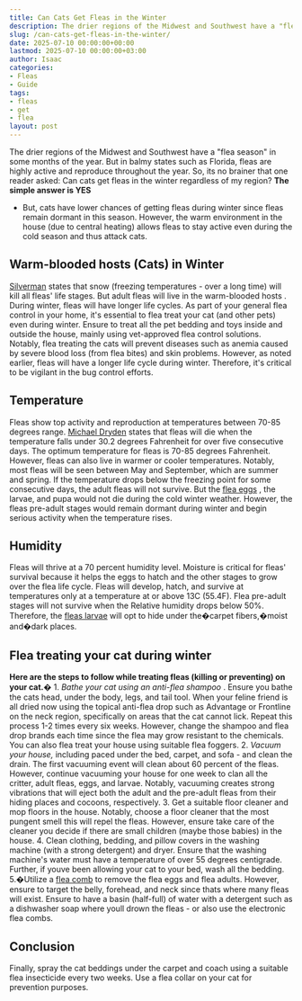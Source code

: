 ```yaml
---
title: Can Cats Get Fleas in the Winter
description: The drier regions of the Midwest and Southwest have a "flea season" in some months of the year. But in balmy states such as Florida, fleas are highly active...
slug: /can-cats-get-fleas-in-the-winter/
date: 2025-07-10 00:00:00+00:00
lastmod: 2025-07-10 00:00:00+03:00
author: Isaac
categories:
- Fleas
- Guide
tags:
- fleas
- get
- flea
layout: post
---
```

The drier regions of the Midwest and Southwest have a "flea season" in some months of the year. But in balmy states such as Florida, fleas are highly active and reproduce throughout the year.
So, its no brainer that one reader asked: Can cats get fleas in the winter regardless of my region?
**The simple answer is YES**
- But, cats have lower chances of getting fleas during winter since fleas remain dormant in this season. However, the warm environment in the house (due to central heating) allows
fleas to stay
active even during the cold season and thus attack cats.

## Warm-blooded hosts (Cats) in Winter
[Silverman](http://www4.ncsu.edu/~jsilver/Silverman%20et%20al%202581.pdf)
states that snow (freezing temperatures - over a long time) will kill all fleas' life stages. But adult
fleas will live in the warm-blooded hosts
. During winter, fleas will have longer life cycles.
As part of your general flea control in your home, it's essential to flea treat your cat (and other pets) even during winter. Ensure to treat all the pet bedding and toys inside and outside the house, mainly using vet-approved flea control solutions.
Notably, flea treating the cats will prevent diseases such as anemia caused by severe blood loss (from flea bites) and skin problems. However, as noted earlier, fleas will have a longer life cycle during winter. Therefore, it's critical to be vigilant in the bug control efforts.
## Temperature
Fleas show top activity
and reproduction at temperatures between 70-85 degrees range.
[Michael Dryden](http://citeseerx.ist.psu.edu/viewdoc/download?doi=10.1.1.621.743&rep=rep1&type=pdf)
states that fleas will die when the temperature falls under 30.2 degrees Fahrenheit for over five consecutive days.
The optimum temperature for fleas is 70-85 degrees Fahrenheit. However, fleas can also live in warmer or cooler temperatures. Notably, most fleas will be seen between May and September, which are summer and spring.
If the temperature drops below the freezing point for some consecutive days, the adult fleas will not survive. But the
[flea eggs](https://pestpolicy.com/how-to-kill-flea-eggs/)
, the larvae, and pupa would not die during the cold winter weather. However, the fleas pre-adult stages would remain dormant during winter and begin serious activity when the temperature rises.
## Humidity
Fleas will thrive at a 70 percent humidity level. Moisture is critical for fleas' survival because it helps the eggs to hatch and the other stages to grow over the flea life cycle. Fleas will develop, hatch, and survive at temperatures only at a temperature at or above 13C (55.4F).
Flea pre-adult stages will not survive when the Relative humidity drops below 50%. Therefore, the
[fleas larvae](https://pestpolicy.com/what-do-flea-larvae-look-like/)
will opt to hide under the�carpet fibers,�moist and�dark places.
## **Flea treating your cat during winter**
**Here are the steps to follow while treating fleas (killing or preventing) on your cat.�**
1.
*Bathe your cat using an anti-flea shampoo*
. Ensure you bathe the cats head, under the body, legs, and tail tool. When your feline friend is all dried  now using the topical anti-flea drop such as Advantage or Frontline on the neck region, specifically on areas that the cat cannot lick.
Repeat this process 1-2 times every six weeks. However, change the shampoo and flea drop brands each time since the flea may grow resistant to the chemicals. You can also flea treat your house using suitable flea foggers.
2.
*Vacuum your house,*
including paced under the bed, carpet, and sofa - and clean the drain. The first
vacuuming event will clean
about 60 percent of the fleas. However, continue vacuuming your house for one week to clan all the critter, adult fleas, eggs, and larvae. Notably, vacuuming creates strong vibrations that will eject both the adult and the pre-adult fleas from their hiding places and cocoons, respectively.
3. Get a suitable floor cleaner and mop floors in the house. Notably, choose a floor cleaner that the most pungent smell  this will repel the fleas. However, ensure take care of the cleaner you decide if there are small children (maybe those babies) in the house.
4. Clean clothing, bedding, and pillow covers in the washing machine (with a strong detergent) and dryer. Ensure that the washing machine's water must have a temperature of over 55 degrees centigrade. Further, if youve been allowing your cat to your bed, wash all the bedding.
5.�Utilize a
[flea comb](https://pestpolicy.com/best-flea-comb-for-cats/)
to remove the flea eggs and flea adults. However, ensure to target the belly, forehead, and neck since thats where many fleas will exist. Ensure to have a basin (half-full) of water with a detergent such as a dishwasher soap where youll drown the fleas - or also use the electronic flea combs.
## Conclusion
Finally, spray the cat beddings under the carpet and coach using a suitable flea insecticide every two weeks. Use a flea collar on your cat for prevention purposes.